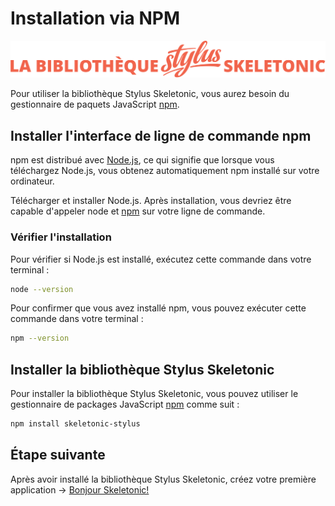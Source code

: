 # Installation via NPM

![Bannière représentant la bibliothèque Stylus Skeletonic](../assets/skeletonic-stylus-titre.svg)

Pour utiliser la bibliothèque Stylus Skeletonic, vous aurez besoin du gestionnaire de paquets JavaScript [npm](http://npmjs.org/).

## Installer l'interface de ligne de commande npm

npm est distribué avec [Node.js](https://nodejs.org/en/download/), ce qui signifie que lorsque vous téléchargez Node.js, vous obtenez automatiquement npm installé sur votre ordinateur.

Télécharger et installer Node.js. Après installation, vous devriez être capable d'appeler node et [npm](https://docs.npmjs.com/cli/configuring-npm/install) sur votre ligne de commande.

### Vérifier l'installation

Pour vérifier si Node.js est installé, exécutez cette commande dans votre terminal :

```sh
node --version
```

Pour confirmer que vous avez installé npm, vous pouvez exécuter cette commande dans votre terminal :

```sh
npm --version
```

## Installer la bibliothèque Stylus Skeletonic

Pour installer la bibliothèque Stylus Skeletonic, vous pouvez utiliser le gestionnaire de packages JavaScript [npm](http://npmjs.org/) comme suit :

```sh
npm install skeletonic-stylus
```
  
## Étape suivante

Après avoir installé la bibliothèque Stylus Skeletonic, créez votre première application → [Bonjour Skeletonic!](../bonjour-skeletonic.md)
